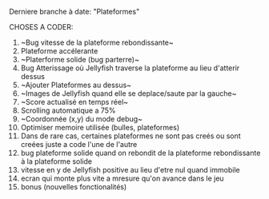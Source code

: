 Derniere branche à date: "Plateformes"

CHOSES A CODER:

1) ~Bug vitesse de la plateforme rebondissante~ 
2) Plateforme accélerante 
3) ~Platerforme solide (bug parterre)~ 
4) Bug Atterissage où Jellyfish traverse la plateforme au lieu d'atterir dessus
5) ~Ajouter Plateformes au dessus~ 
6) ~Images de Jellyfish quand elle se deplace/saute par la gauche~ 
7) ~Score actualisé en temps réel~ 
8) Scrolling automatique a 75%
9) ~Coordonnée (x,y) du mode debug~ 
10) Optimiser memoire utilisée (bulles, plateformes)
11) Dans de rare cas, certaines plateformes ne sont pas creés ou sont creées juste a code l'une de l'autre
12) bug plateforme solide quand on rebondit de la plateforme rebondissante à la plateforme solide
13) vitesse en y de Jellyfish positive au lieu d'etre nul quand immobile
14) ecran qui monte plus vite a mresure qu'on avance dans le jeu
15) bonus (nouvelles fonctionalités)

